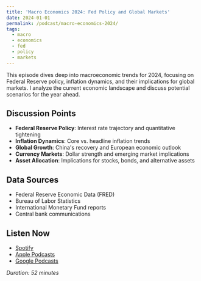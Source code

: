 ```yaml
---
title: 'Macro Economics 2024: Fed Policy and Global Markets'
date: 2024-01-01
permalink: /podcast/macro-economics-2024/
tags:
  - macro
  - economics
  - fed
  - policy
  - markets
---
```


This episode dives deep into macroeconomic trends for 2024, focusing on Federal Reserve policy, inflation dynamics, and their implications for global markets. I analyze the current economic landscape and discuss potential scenarios for the year ahead.

## Discussion Points

- **Federal Reserve Policy**: Interest rate trajectory and quantitative tightening
- **Inflation Dynamics**: Core vs. headline inflation trends
- **Global Growth**: China's recovery and European economic outlook
- **Currency Markets**: Dollar strength and emerging market implications
- **Asset Allocation**: Implications for stocks, bonds, and alternative assets

## Data Sources

- Federal Reserve Economic Data (FRED)
- Bureau of Labor Statistics
- International Monetary Fund reports
- Central bank communications

## Listen Now

- [Spotify](https://open.spotify.com/episode/example2)
- [Apple Podcasts](https://podcasts.apple.com/podcast/example2)
- [Google Podcasts](https://podcasts.google.com/episode/example2)

*Duration: 52 minutes*
